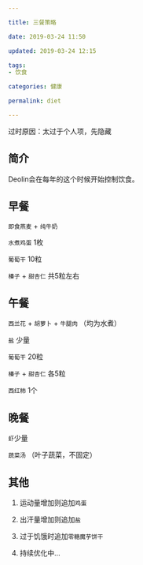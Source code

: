 ```yaml
---

title: 三餐策略

date: 2019-03-24 11:50

updated: 2019-03-24 12:15

tags:
- 饮食

categories: 健康

permalink: diet

---
```


过时原因：太过于个人项，先隐藏

## 简介

Deolin会在每年的这个时候开始控制饮食。



## 早餐

`即食燕麦` + `纯牛奶`

`水煮鸡蛋` 1枚

`葡萄干` 10粒

`榛子` + `甜杏仁` 共5粒左右



## 午餐

`西兰花` + `胡萝卜` + `牛腿肉` （均为水煮）

`盐` 少量

`葡萄干` 20粒

`榛子` + `甜杏仁` 各5粒

`西红柿` 1个



## 晚餐

`虾`少量

`蔬菜汤` （叶子蔬菜，不固定）



## 其他

1. 运动量增加则追加`鸡蛋`

2. 出汗量增加则追加`盐`

3. 过于饥饿时追加`零糖魔芋饼干`

4. 持续优化中...